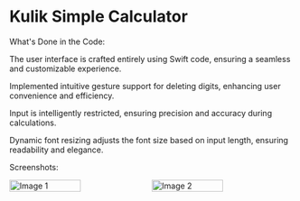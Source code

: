 # Kulik Simple Calculator

What's Done in the Code:

The user interface is crafted entirely using Swift code, ensuring a seamless and customizable experience.

Implemented intuitive gesture support for deleting digits, enhancing user convenience and efficiency.

Input is intelligently restricted, ensuring precision and accuracy during calculations.

Dynamic font resizing adjusts the font size based on input length, ensuring readability and elegance.

Screenshots:
<div style="display: flex;">
    <img src="" alt="Image 1" style="width: 50%;">
    <img src="" alt="Image 2" style="width: 50%;">
</div>
